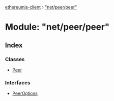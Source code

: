 [ethereumjs-client](../README.md) › ["net/peer/peer"](_net_peer_peer_.md)

# Module: "net/peer/peer"

## Index

### Classes

- [Peer](../classes/_net_peer_peer_.peer.md)

### Interfaces

- [PeerOptions](../interfaces/_net_peer_peer_.peeroptions.md)
